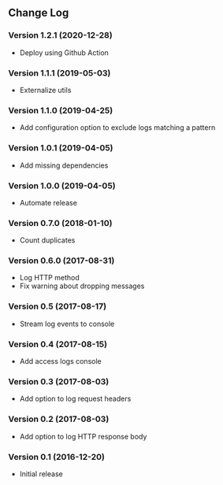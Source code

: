 ## Change Log
### Version 1.2.1 (2020-12-28)
- Deploy using Github Action
### Version 1.1.1 (2019-05-03)
- Externalize utils
### Version 1.1.0 (2019-04-25)
- Add configuration option to exclude logs matching a pattern
### Version 1.0.1 (2019-04-05)
- Add missing dependencies
### Version 1.0.0 (2019-04-05)
- Automate release
### Version 0.7.0 (2018-01-10)
- Count duplicates
### Version 0.6.0 (2017-08-31)
- Log HTTP method
- Fix warning about dropping messages
### Version 0.5 (2017-08-17)
- Stream log events to console
### Version 0.4 (2017-08-15)
- Add access logs console
### Version 0.3 (2017-08-03)
- Add option to log request headers
### Version 0.2 (2017-08-03)
- Add option to log HTTP response body
### Version 0.1 (2016-12-20)
- Initial release